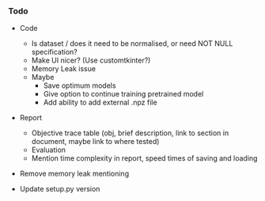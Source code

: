 ### Todo

- Code
  - Is dataset / does it need to be normalised, or need NOT NULL specification?
  - Make UI nicer? (Use customtkinter?)
  - Memory Leak issue
  - Maybe
    - Save optimum models
    - Give option to continue training pretrained model
    - Add ability to add external .npz file

- Report
  - Objective trace table (obj, brief description, link to section in document, maybe link to where tested)
  - Evaluation
  - Mention time complexity in report, speed times of saving and loading

- Remove memory leak mentioning
- Update setup.py version